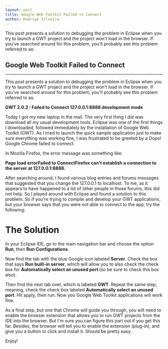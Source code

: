 ```yaml
---
layout: post
title: Google Web Toolkit Failed to Connect
author: Rodrigo Silveira
---
```


This post presents a solution to debugging the problem in Eclipse when you try to launch a GWT project and the project won't load in the browser. If you've searched around for this problem, you'll probably see this problem referred to as:

## Google Web Toolkit Failed to Connect
-----

This post presents a solution to debugging the problem in Eclipse when you try to launch a GWT project and the project won't load in the browser. If you've searched around for this problem, you'll probably see this problem referred to as:

<strong>GWT 2.0.2 : Failed to Connect 127.0.0.1:8888 development mode</strong>

Today I got my new laptop in the mail. The very first thing I did was download all my usual development tools. Eclipse was one of the first things I downloaded, followed immediately by the installation of Google Web Toolkit (GWT). As I tried to launch the quick sample application just to make sure everything was working fine, I was frustrated to be greeted by a Oops! Google Chrome failed to connect.

In Mozilla Firefox, the error message was something like:

<strong>Page load errorFailed to ConnectFirefox can't establish a connection to the server at 127.0.0.1:8888.</strong>

After searching around, I found various blog entries and forums messages that suggested that you change the 127.0.0.1 to localhost. To me, as it appears to have happened to a lot of other people in those forums, this did not help. So I played around with Eclipse and found a solution to this problem. So if you're trying to compile and develop your GWT applications, but your browser says that you were not able to connect to the app, try the following:
<h1>The Solution</h1>
In your Eclipse IDE, go to the main navigation bar and choose the option <strong>Run</strong>, then <strong>Run Configurations</strong>.

Now find the tab with the blue Google icon labeled <strong>Server</strong>. Check the box that says <strong>Run built-in server</strong>, which will allow you to also check the check box for <strong>Automatically select an unused port </strong>(so be sure to check this box also).

Then find the next tab over, which is labeled <strong>GWT</strong>. Repeat the same step, meaning, check the check box labeled <strong>Automatically select an unused port</strong>. Hit apply, then run. Now you Google Web Toolkit applications will work fine.

As a final step, but one that Chrome will guide you through, you will need to enable the browser extension that allows you to run GWT projects from the IDE into the browser. But I'm sure you can figure this part out if you get this far. Besides, the browser will tell you to enable the extension (plug-in), and give you a button to click and install it. Should be pretty easy.

Enjoy!